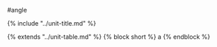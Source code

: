 #angle

{% include "../unit-title.md" %}

{% extends "../unit-table.md" %}
{% block short %} a {% endblock %}
